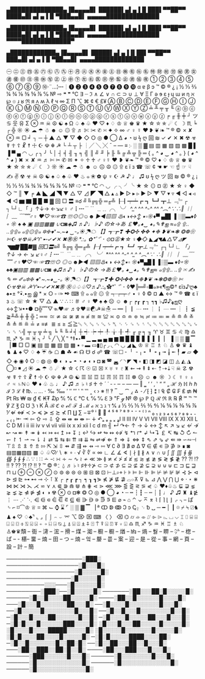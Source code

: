 ▄██████████████▄▐█▄▄▄▄█▌
██████▌▄▌▄▐▐▌███▌▀▀██▀▀
████▄█▌▄▌▄▐▐▌▀███▄▄█▌
▄▄▄▄▄██████████████

▄██████████████▄▐█▄▄▄▄█▌
██████▌▄▌▄▐▐▌███▌▀▀██▀▀
████▄█▌▄▌▄▐▐▌▀███▄▄█▌
▄▄▄▄▄██████████████
▀▀▀▀█████████████▀

▄████████████▄▐█▄▄▄▄█▌
█████▌▄▌▄▐▐▌██▌▀▀██▀▀
███▄█▌▄▌▄▐▐▌▀██▄▄█▌
▄▄▄▄█████████████

㊀ ㊁ ㊂ ㊃ ㊄ ㊅ ㊆ ㊇ ㊈ ㊉ ㊊ ㊋ ㊌ ㊍ ㊎ ㊏ ㊐ ㊑ ㊒ ㊓ ㊔ ㊕ ㊖ ㊗ ㊘ ㊙ ㊚ ㊛ ㊜ ㊝ ㊞ ㊟ ㊠ ㊡ ㊢ ㊣ ㊤ ㊥ ㊦ ㊧ ㊨ ㊩ ㊪ ㊫ ㊬ ㊭ ㊮ ㊯ ㊰ ➀ ➁ ➂ ➃ ➄ ➅ ➆ ➇ ➈ ➉·¨…¦┅┆➊ ➋ ➌ ➍ ➎ ➏ ➐ ➑ ➒ ➓ α ɐ β ɔ ™ © ® ¿ ¡ ½ ⅓ ⅔ ¼ ¾ ⅛ ⅜ ⅝ ⅞ ℅ № ⇨ ❝ ❞ ℃ ∃ ┈ ℑ ∧ ∠ ∨ ∩ ⊂ ⊃ ∪ ⊥ ∀ Ξ Γ ə ɘ ε ɟ ɥ ɯ и η ℵ ℘ ๏ ɹ ʁ ℜ я ʌ ʍ λ ℓ ч ∞ Σ Π ⌥ ⌘ ¢ € £¥ Ⓐ Ⓑ Ⓒ Ⓓ Ⓔ Ⓕ Ⓖ Ⓗ Ⓘ Ⓙ Ⓚ Ⓛ Ⓜ Ⓝ Ⓞ Ⓟ Ⓠ Ⓡ Ⓢ Ⓣ Ⓤ Ⓥ Ⓦ Ⓧ Ⓨ Ⓩ ╧ ╨ ╤ ╥ ╙ ⓐ ⓑ ⓒ ⓓ ⓔ ⓕ ⓖ ⓗ ⓘ ⓙ ⓚ ⓛ ⓜ ⓝ ⓞ ⓟ ⓠ ⓡ ⓢ ⓣ ⓤ ⓥ ⓦ ⓧ ⓨ ⓩ ╒ ╓ ╫ ╪ ┘ ツ ♋ 웃 유 Σ ⊗ ♒ ☠ ☮ ☯ ♠ Ω ♤ ♣ ♧ ♥ ♡ ♦ ♢ ♔ ♕ ♚ ♛ ★ ☆ ✮ ✯ ☄ ☾ ☽ ♏ ╘ ┌ ╬ ☼ ☀ ☁ ☂ ☃ ☻ ☺ ۞ ۩ ♬ ✄ ✂ ✆ ✉ ✦ ✧ ∞ ♂ ♀ ☿ ❤ ❥ ❦ ❧ ™ ® © ✗ ✘ ⊗ ♒ ▢ ╛ ┐ ─ ┼ ▲ △ ▼ ▽ ◆ ◇ ○ ◎ ● ◯ Δ ◕ ◔ ʊ ϟ ღ 回 ₪ ✓ ✔ ✕ ✖ ☢ ☣ ☤ ☥ ☦ ☧ ☨ ☩ ☪ ☫ ☬ ☭ └ ┴ ┬ ├ ┊╱ ╲ ╳ ¯ – — ≡ ჻ ░ ▒ ▓ ▤ ▥ ▦ ▧ ▨ ▩ █ ▌ ▐ ▀ ▄ ◠ ◡ ╭ ╮ ╯ ╰ │ ┤ ╡ ╢ ╖ ╕ ╣ ║ ╝ ╜ ╞ ╟ ╚ ╔ ╩ ╦ ╠ ═ { ｡ ^ ◕ ‿ ◕ ^ ｡ } ( ◕ ^ ^ ◕ ) ✖ ✗ ✘ ♒ ♬ ✄ ✂ ✆ ✉ ✦ ✧ ♱ ♰ ♂ ♀☿ ❤ ❥ ❦❧ ™ ® © ♡ ♦ ♢ ♔ ♕ ♚ ♛ ★ ☆ ✮ ✯ ☄ ☾ ☽ ☼ ☀ ☁ ☂ ☃ ☻ ☺ ☹ ☮ ۞ ۩ ε ї з ☎ ☏ ¢ ☚ ☛ ☜ ☝ ☞ ☟ ✍ ✌ ☢ ☣ ☠ ☮ ☯ ♠ ♤ ♣ ♧ ♥ ♨ ๑ ❀ ✿ ψ ♆ ☪ ☭ ♪ ♩ ♫ ʊ ϟ ღ ツ 回 ₪ © ® ¿ ¡ ½ ⅓ ⅔ ¼ ¾ ⅛ ⅜ ⅝ ⅞ ℅ № ⇨ ❝ ❞ ℃ ◠ ◡ ╭ ╮╯╰ ★ ☆ ⊙ ¤ ㊣ ★ ☆ ♀ ◆ ◇ ™ ║ ▼ ╒ ▲ ◣ ◢ ◥ ▼ △ ▽ ⊿ ◤ ◥ △ ▴ ▵ ▶ ▷ ▸ ▹ ► ▻ ▼ ▽ ▾ ▿ ◀ ◁ ◂ ◃ ◄ ◅ ▆ ▇ █ █ ■ ▓ 回 □ 〓 ≡☌ ╝╚╔╗╬ ═╓╩ ┠┨┯┷┏ ┓┗┛┳⊥ ﹃﹄┌ ┐└┘∟「 」↑↓→ ←↘↙♀ ♂┇┅﹉﹊ ﹍﹎╭╮╰╯ *^_^* ^*^ ^-^ ^_^ ^︵^∵∴‖ ︱︳︴﹏ ﹋﹌♂♀ ♥♡☜☞☎ ☏⊙◎☺☻ ►◄▧▨ ♨◐◑↔↕ ▪▫☼♦▀ ▄█▌▐ ░▒▬♦◊ ◦ ☼ ♠ ♣ ▣ ▤▥▦▩ ぃ◘◙◈♫ ♬♪♩♭♪ の☆→あ ￡❤｡◕‿ ◕｡✎✟ஐ ≈๑۩ ۩.. ..۩۩๑ ๑۩۞۩๑ ✲❈➹ ~.~◕ ‿-｡☀☂☁ 【】┱┲❣ ✚✪✣ ✤✥ ✦❉ ❥❦❧❃ ❂❁❀✄☪ ☣☢☠☭♈ ➸✓✔✕ ✖㊚㊛ *.:｡ ✿*ﾟ‘ﾟ･ ⊙¤㊣★☆ ♀◆◇ ◣◢◥▲△▽⊿◤ ◥▆▇ ██■▓ 回□〓≡╝ ╚╔╗ ╬═╓╩ ┠┨┯┷┏ ┓┗┛ ┳⊥﹃﹄ ┌┐└┘∟ 「」↑↓ → ← ↘ ↙♀♂┇┅﹉ ﹊﹍﹎ ╭╮╰╯ *^_^* ^*^ ^-^ ^_^ ^︵^∵ ∴‖ ︱︳ ︴﹏﹋﹌ ♂♀♥♡☜ ☞☎☏⊙ ◎☺☻►◄ ▧▨♨◐◑ ↔↕▪▫ ☼♦▀▄█ ▌▐░▒▬ ♦◊◦☼ ♠♣▣▤▥ ▦▩ぃ◘◙ ◈♫♬♪ ♩♭♪の☆ →あ￡❤｡ ◕‿◕｡ ✎✟ஐ≈ ๑۩۩.. ..۩ ✉ ✍ ✎ ✏ ✐๑✲❈ ➹ ~.~◕‿-｡ ☀☂☁【】 ┱┲❣✚ ✪✣✤✥ ✦❉❥❦ ❧❃❂❁❀ ✄☪☣☢☠ ☭♈➸✓✔✕✖㊚ ㊛♧♤♧♡♬♪*.:｡✿*ﾟ ‘ﾟ･ ◊♥╠═╝▫■๑»«¶ஐ©† εïз♪ღ♣ ♠•± °•ิ.•ஐ இ * × ○ ▫ ✑ ✒ ⌨ ۩ ๑ ๑۩ ۞ ۩ ┭┮┯♂ • ♀ ◊ © ¤ ▲ ↔ ™ ® ☎ ε ї з ♨ ☏ ☆ ★ ▽ △ ▲ ∵ ∴ ∷ ＃ ♂ ♀ ♥ ♠ ♣ ☹ ☺ ☻┌ ┍┎ ┏ ┐ ┑┓ ♭♫♪ﻬஐღ ↔↕↘••● ¤╬﹌▽☜♥☞ ♬✞♥♕☯☭☠☃ ─ ━ │ ┃ ┄ ┅ ┆ ┇ ┈ ┉ ┊ ┋ ≨ ≩╨╩ ╪ ╫ ╬╏═≂ ≃ ≄ ≅ ≆ ≇ ≈ ≉ ≊ ≋ ≌ ≍ ≎ ≏ ≐ ≑ ≒ ≓ ≔ ≕ ≖ ≗ ≘ ≙ ≚ ≛ ≜ ≝ ≞ ≟ ≠ ≡≢ ≣ ≤ ≥ ≦≧␛ ␡ ␚ ␟ ␘ ␠ ␤ ␋ ␌ ␍ ␎ ␏ ␐ ␑ ␒ ␓ ␔ ␕ ␖ ␗ ␙ ␜ ␝ ␞╣ ╤ ╥ ╦ ╧ ╗ ╘ ╙ ╚ ╛╡ ┼ ┽ ┾ ┿ ╀ ╁ ╂ ╃ ╓ ╔ ╕ ╖ ♈ ♉ ♊ ♋ ♌ ♍ ♎ ♏ ♐ ♑ ♒ ♓ ╮ ╯ ╰ ╱ ╲ ╳ ‟ †‡•‣▀ ▁ ▂ ▃ ▄ ▅ ▆ ▇ █ ▉ ▊ ▋ ▌ ▍ ▎ ▏ ▐ ░ ▒ ▓ ▔ ▕ ■ □ ▢ ▣ ▤ ▥ ▦ ▧ ▨ ▩ ▪ ▫ ▬ ▭▮▯╭ ◞ ◟ ◠ ◡ ◢ ◣ ♔ ♕ ♖ ♗ ♘ ♙ ♚ ♛ ♝ ♞ ♟ ♠ ♡ ♢ ♣ ☔ ☕ ☖ ☗ ☘ ☙ ☊ ☋ ☌ ☍ ☎ ☏☐ ╴ ╵ ╶ ╷ ╸ ╹ ╺ ╻ ╼ ╽ ╾ ╿ ▰ ▱ ◆ ◇ ◈ ◉ ◊ ○ ◌ ◍ ◎ ● ◐ ◑ ◒ ◓ ◔ ◕ ◖ ◗ ◘ ◙ ◚ ◛ ◜ ◝ ◤ ◥ ◦ ◧ ◨ ◩ ◪ ◫ ◬ ◭ ◮ ◯◽ ◾ ◿ ☀ ☁ ☂ ☃ ☄ ★ ☆ ☇ ☈ ☉ ☑ ☒ ☓ ♅ ♆ ♇♜ ⇜ ⇝ ⇞ ⇟ ⇠ ⇡⇢⇣☟ ☠ ☡ ☢ ☣ ☤ ☥ ☦ ☧ ☨ ☩ ☪ ☫ ☬ ☭ ☮ ☯ ☰ ☱ ☲ ☳ ☴ ☵ ☶ ☷ ☸ ☹ ☺ ☻ ☼ ☽ ☾ ☿ ♀ ♁ ♂ ♃ ♄ℕ♤ ♥ ♦ ♧ ♨ ♩ ♪ ♫ ♬ ♭ ♮ ♯ ♰ ♱ ´ ῾ ‐ ‑ ‒ – — ― ‖ ‗ ‘ ’ ‚ ‛ “ ” „ ℋ ℌ ℍ ℎ ℏ ℐ ℑ ℒ ℓ ℔․ ‥ … ‧ ‰ ‱ ′ ″ ‴ ‵ ‶ ‷ ‸ ‹ › ※ ‼ ‽ ‾ ‿ ⁀ ⁁ ⁂ ⁃ ⁄ ⁅ ⁆ ⁑ ⁞ ₠ ₡ ₢ ₣ ₤ ₥ ₦ ₧ ₨ ₩ ₪ ₫ € ₭₮ ₯ ℀ ℁ ℂ ℃ ℄ ℅ ℆ ℇ ℈ ℉ ℊ № ℗ ℘ ℙ ℚ ℛ ℜ ℝ ℞ ℟ ℠ ℡ ™ ℣ ℤ ℥ Ω ℧ ℨ ℩ K Å ℬ ℭ ℮ ℯℰ ℱ Ⅎ ℳ ℴ ℵ ℶ ℷ ℸ ⅍ ⅎ ⅓ ⅔ ⅕ ⅖ ⅗ ⅘ ⅙ ⅚ ⅛ ⅜ ⅝ ⅞ ⅟ ⇍ ⇎ ≺ ≻ ≼ ≽ ≾ ≿ ⊀ ∏ ∐ ∑ −∓⁰ ⁱ ⁲ ⁳ ⁴ ⁵ ⁶ ⁷ ⁸ ⁹ ⁺ ⁻ ⁼ ⁽ ⁾ ⁿ ₀ ₁ ₂ ₃ ₄ ₅ ₆ ₇ ₈ ₉ ₊ ₋ ₌ ₍ ₎ ⇤ ⇥ ⇦ ⇧ ⇨ ⇩ ⇪ ⇹ ⇺ ⇻ ⇼ ⇽ ∔ ↶ₐ ₑ ₒ ₓ ₔⅠ Ⅱ Ⅲ Ⅳ Ⅴ Ⅵ Ⅶ Ⅷ Ⅸ Ⅹ Ⅺ Ⅻ Ⅼ Ⅽ Ⅾ Ⅿ ⅰ ⅱ ⅲ ⅳ ⅴ ⅵ ⅶ ⅷ ⅸ ⅹ ⅺ ⅻ ⅼ ⅽ ⅾ ⅿ ╢ ↵ ↷← ↑ → ↓ ↔ ↕ ↖ ↗ ↘ ↙ ↚ ↛ ↜ ↝ ↞ ↟ ↠ ↡ ↢ ↣ ↤ ↥ ↦ ↧ ↨ ↩ ↪ ↫ ↬ ↭ ↮ ↯ ↰ ↱ ↲ ↳↴ ￡ ↸ ↹ ↺ ↻ ↼ ↽ ↾ ↿ ⇀ ⇁ ⇂ ⇃ ⇄ ⇅ ⇆ ⇇ ⇈ ⇉ ⇊ ⇋ ⇌⇏ ⇐ ⇑ ⇒ ⇓ ⇔ ⇕ ⇖ ⇗ ⇘ ⇙ ⇚ ⇛ ∽∾⊣ ⊤⇫ ⇬ ⇭ ⇮ ⇯ ⇰ ⇱ ⇲ ⇳ ⇴ ⇵ ⇶ ⇷ ⇸ ⇾ ⇿ ∀ ∁ ∂ ∃ ∄ ∅ ∆ ∇ ∈ ∉ ∊ ∋ ∌ ∍ ∎ ◙ ▤▥▦▧▨ ▩ ♤ ♧♡∕ ∖ ∗ ∘ ∙ √ ∛ ∜ ∝ ∞ ∟ ∠ ∡ ∢ ∣ ∤ ∥ ∦ ∧ ∨ ∩ ∪ ∫ ∬ ∭ ∮ ∯ ∰ ∱ ∲ ∳ ∴ ∵ ∶ ∷ ∸ ∹ ∺ ∻ ∼ ∿ ≀ ≁ ≪ ≫ ≬ ≭ ≮ ≯ ≰ ≱ ≲ ≳ ≴ ≵ ≶ ≷ ≸ ≹ ⁇ ⁈ ⁉ ‼ ‽ ⁇ ⁈ ⁉ ‼ ‽ ™ © ®⍘ ⍙ ♬ ♭ ♮ ♯♰♱⊁ ⊂ ⊃ ⊄ ⊅ ⊆ ⊇ ⊈ ⊉ ⊊ ⊋ ⊌ ⊍ ⊎ ⊏ ⊐ ⊑ ⊒ ⊓ ⊔ ⊕ ⊖ ⊗ ⊘ ⊙ ⊚ ⊛ ⊜ ⊝ ⊞ ⊟ ⊠ ⊡ ⊢⊥⌕⌖ ⊦ ⊧ ⊨ ⊩ ⊪ ⊫ ⊬ ⊭ ⊮ ⊯ ⊰ ⊱ ⊲ ⊳ ⊴ ⊵ ⊶ ⊷ ⊸ ⊹ ⊺ ⊻ ┌ ┍ ┎ ┏ ┐ ┑ ┒ ┓⋟ ⋠ ⋡ ⋢ ⋣ ⌓⌔⊼ ⊽ ⊾ ⊿ ⋀ ⋁ ⋂ ⋃ ⋄ ⋅ ⋆ ⋇ ⋈ ⋉ ⋊ ⋋ ⋌ ⋍ ⋎ ⋏ ⋐ ⋑ ⋒ ⋓ ⋔ ⋕ ⋖ ⋗ ⋘ ⋙ ⋚ ⋛ ⋜ ⋝ ⋞ ♤ ♥♦♧♨ ⋤ ⋥ ⋦ ⋧ ⋨ ⋩ ⋪ ⋫ ⋬ ◐ ◑ ☢ ⊗ ⊙ ◘❃ ❂ ○ ◎ ● ◯ ◕ ◔ ┄ ┅ ┆ ┇ ┈ ┉ ┊ ┋ ♩ ♪ ♫ ♜ ♝⋭ ⋮ ⋯ ⋰ ⋱ ⋲ ⋳ ⋴ ⋵ ⋶ ⋷ ⋸ ⋹ ⋺ ⋻ ⋼ ⋽ ⋾ ⋿ ⌀ ⌁ ⌂ ⌃ ⌄ ⌅ ⌆ ⌇ ⌈ ⌉ ⌊ ⌋ ⌌ ⌍– ぱ ⌎ ⌐ ⌑⌒♔ ♕ ⌗ ⌘ ⌙ ⌚ ⌛ ⌜ ░ ▒ ▓ ▔ ▕ ª ↀ ↁ ↂ Ↄ ↄ ↅ⍚ ␋ ␢ ␣ ─ ━ │ ┃ ⌾ ⌿ ⍀ ⍁♞ ♟ ♠ ♡ ♢♣⌝ ⌞ ⌟ ⌠ ⌡ ⌢ ⌣ ⌤ ⌥ ⌦ ⌧ ⌨ 〈 〉 ⌫ ⌬ ⌭ ⌮ ⌯ ⌰ ⌱ ⌲ ⌳ ⌴ ⌵ ⌶ ⌷ ⌸ ⌹ ⌺ ⌻ ⌼ ⌽ ⍂ ⍃ ⍄ ⍅ ⍆ ⍇ ⍈ ⍉ ⍊ ⍋ ⍌ ⍍ ⍎ ⍏ ⍐ ⍑ ⍒ ⍓ ⍔ ⍕ ⍖ ⍗ ♎ ♏ ♐ ♑ ♒ ♓ ♖ ♗ ♘ ♙♚♛頹 – 衙 – 浳 – 浤 – 搰 – 煤 – 洳 – 橱 – 橱 – 煪 – ㍱ – 煱 – 둻 – 睤 – ㌹ – 楤 – ぱ – - 椹– 畱 – 煵 – 田 – つ – 煵 – 엌 – 嫠 – 쯦 – 案 – 迎 – 是 – 從 – 事 – 網 – 頁 – 設 – 計 – 簡

────────────────────░███░
───────────────────░█░░░█░
──────────────────░█░░░░░█░
─────────────────░█░░░░░█░
──────────░░░───░█░░░░░░█░
─────────░███░──░█░░░░░█░
───────░██░░░██░█░░░░░█░
──────░█░░█░░░░██░░░░░█░
────░██░░█░░░░░░█░░░░█░
───░█░░░█░░░░░░░██░░░█░
──░█░░░░█░░░░░░░░█░░░█░
──░█░░░░░█░░░░░░░░█░░░█░
──░█░░█░░░█░░░░░░░░█░░█░
─░█░░░█░░░░██░░░░░░█░░█░
─░█░░░░█░░░░░██░░░█░░░█░
─░█░█░░░█░░░░░░███░░░░█░
░█░░░█░░░██░░░░░█░░░░░█░
░█░░░░█░░░░█████░░░░░█░
░█░░░░░█░░░░░░░█░░░░░█░
░█░█░░░░██░░░░█░░░░░█░
─░█░█░░░░░████░░░░██░
─░█░░█░░░░░░░█░░██░█░
──░█░░██░░░██░░█░░░█░
───░██░░███░░██░█░░█░
────░██░░░███░░░█░░░█░
──────░███░░░░░░█░░░█░
──────░█░░░░░░░░█░░░█░
──────░█░░░░░░░░░░░░█░
──────░█░░░░░░░░░░░░░█░
──────░█░░░░░░░░░░░░░█░

